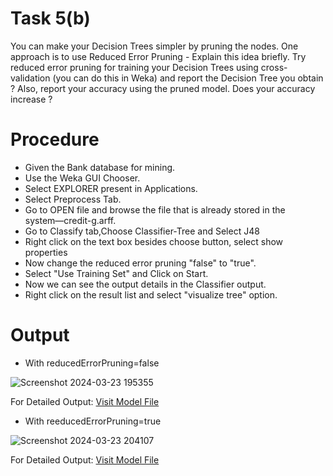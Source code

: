 # Task 5(b)
You can make your Decision Trees simpler by pruning the nodes. One approach is to use 
Reduced Error Pruning - Explain this idea briefly. Try reduced error pruning for training your Decision Trees 
using cross-validation (you can do this in Weka) and report the Decision Tree you obtain ? Also, report your 
accuracy using the pruned model. Does your accuracy increase ? 
# Procedure
- Given the Bank database for mining.
- Use the Weka GUI Chooser.
- Select EXPLORER present in Applications.
- Select Preprocess Tab. 
- Go to OPEN file and browse the file that is already stored in the system―credit-g.arff. 
- Go to Classify tab,Choose Classifier-Tree and Select J48 
- Right click on the text box besides choose button, select show properties 
- Now change the reduced error pruning "false" to "true".
- Select "Use Training Set" and Click on Start. 
- Now we can see the output details in the Classifier output. 
- Right click on the result list and select  "visualize tree" option.
# Output
- With reducedErrorPruning=false

![Screenshot 2024-03-23 195355](https://github.com/prabhasg03/Task-Codes/assets/121883587/277f4d78-345a-4d54-bbf8-33e8e80f1a12)

For Detailed Output: [Visit Model File](https://github.com/prabhasg03/Task-Codes/tree/Data-Warehousing-and-Data-Mining/DWDM/Task%205/5b/output.model)
- With reeducedErrorPruning=true

![Screenshot 2024-03-23 204107](https://github.com/prabhasg03/Task-Codes/assets/121883587/ad055b47-435b-44fc-9744-794006fd8462)

For Detailed Output: [Visit Model File](https://github.com/prabhasg03/Task-Codes/tree/Data-Warehousing-and-Data-Mining/DWDM/Task%205/5b/output1.model)
